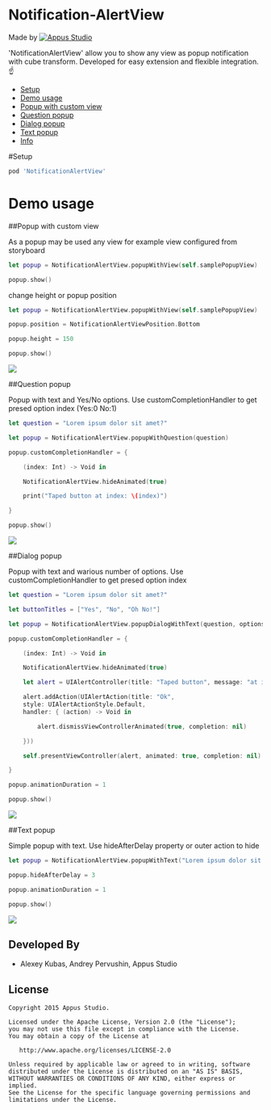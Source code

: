 Notification-AlertView
=====================

Made by [![Appus Studio](Resource/logo.png)](http://appus.pro)

'NotificationAlertView' allow you to show any view as popup notification with cube transform. Developed for easy extension and flexible integration.:point_up:

* [Setup](#setup)
* [Demo usage](#demo-usage)
* [Popup with custom view](#popup-with-custom-view)
* [Question popup](#question-popup)
* [Dialog popup](#dialog-popup)
* [Text popup](#text-popup)
* [Info](#info)

#Setup
```Ruby
pod 'NotificationAlertView'
```

# Demo usage

##Popup with custom view

As a popup may be used any view for example view configured from storyboard
```swift
let popup = NotificationAlertView.popupWithView(self.samplePopupView)

popup.show()
```
change height or popup position
```swift
let popup = NotificationAlertView.popupWithView(self.samplePopupView)

popup.position = NotificationAlertViewPosition.Bottom

popup.height = 150

popup.show()
```

![](Resource/NotificationPopupStoryboardExample.gif)

##Question popup 

Popup with text and Yes/No options. Use customCompletionHandler to get presed option index (Yes:0 No:1)
```swift
let question = "Lorem ipsum dolor sit amet?"

let popup = NotificationAlertView.popupWithQuestion(question)

popup.customCompletionHandler = {

    (index: Int) -> Void in

    NotificationAlertView.hideAnimated(true)

    print("Taped button at index: \(index)")

}

popup.show()
```
![](Resource/NotificationPopupQuestionExample.gif)

##Dialog popup 

Popup with text and warious number of options. Use customCompletionHandler to get presed option index
```swift
let question = "Lorem ipsum dolor sit amet?"

let buttonTitles = ["Yes", "No", "Oh No!"]

let popup = NotificationAlertView.popupDialogWithText(question, options: buttonTitles)

popup.customCompletionHandler = {

    (index: Int) -> Void in

    NotificationAlertView.hideAnimated(true)

    let alert = UIAlertController(title: "Taped button", message: "at index: \(index)", preferredStyle: .Alert)

    alert.addAction(UIAlertAction(title: "Ok",
    style: UIAlertActionStyle.Default,
    handler: { (action) -> Void in

        alert.dismissViewControllerAnimated(true, completion: nil)

    }))

    self.presentViewController(alert, animated: true, completion: nil)   

}

popup.animationDuration = 1

popup.show()
```
![](Resource/NotificationPopupDialogExample.gif)


##Text popup

Simple popup with text. Use hideAfterDelay property or outer action to hide


```swift
let popup = NotificationAlertView.popupWithText("Lorem ipsum dolor sit amet, consectetur adipiscing elit, sed do eiusmod tempor.")

popup.hideAfterDelay = 3

popup.animationDuration = 1

popup.show()
```

![](Resource/NotificationPopupTextExample.gif)


Developed By
------------

* Alexey Kubas, Andrey Pervushin, Appus Studio

License
--------

    Copyright 2015 Appus Studio.

    Licensed under the Apache License, Version 2.0 (the "License");
    you may not use this file except in compliance with the License.
    You may obtain a copy of the License at

       http://www.apache.org/licenses/LICENSE-2.0

    Unless required by applicable law or agreed to in writing, software
    distributed under the License is distributed on an "AS IS" BASIS,
    WITHOUT WARRANTIES OR CONDITIONS OF ANY KIND, either express or implied.
    See the License for the specific language governing permissions and
    limitations under the License.
